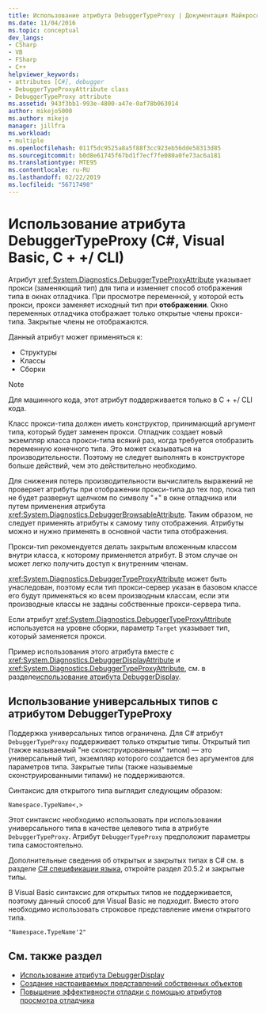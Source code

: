 ```yaml
---
title: Использование атрибута DebuggerTypeProxy | Документация Майкрософт
ms.date: 11/04/2016
ms.topic: conceptual
dev_langs:
- CSharp
- VB
- FSharp
- C++
helpviewer_keywords:
- attributes [C#], debugger
- DebuggerTypeProxyAttribute class
- DebuggerTypeProxy attribute
ms.assetid: 943f3bb1-993e-4800-a47e-0af78b063014
author: mikejo5000
ms.author: mikejo
manager: jillfra
ms.workload:
- multiple
ms.openlocfilehash: 011f5dc9525a8a5f88f3cc923eb56dde58313d85
ms.sourcegitcommit: b0d8e61745f67bd1f7ecf7fe080a0fe73ac6a181
ms.translationtype: MTE95
ms.contentlocale: ru-RU
ms.lasthandoff: 02/22/2019
ms.locfileid: "56717498"
---
```

# <a name="using-debuggertypeproxy-attribute-c-visual-basic-ccli"></a>Использование атрибута DebuggerTypeProxy (C#, Visual Basic, C + +/ CLI)

Атрибут <xref:System.Diagnostics.DebuggerTypeProxyAttribute> указывает прокси (заменяющий тип) для типа и изменяет способ отображения типа в окнах отладчика. При просмотре переменной, у которой есть прокси, прокси заменяет исходный тип при **отображении**. Окно переменных отладчика отображает только открытые члены прокси-типа. Закрытые члены не отображаются.

Данный атрибут может применяться к:

- Структуры
- Классы
- Сборки

> [!NOTE]
> Для машинного кода, этот атрибут поддерживается только в C + +/ CLI кода.

Класс прокси-типа должен иметь конструктор, принимающий аргумент типа, который будет заменен прокси. Отладчик создает новый экземпляр класса прокси-типа всякий раз, когда требуется отобразить переменную конечного типа. Это может сказываться на производительности. Поэтому не следует выполнять в конструкторе больше действий, чем это действительно необходимо.

Для снижения потерь производительности вычислитель выражений не проверяет атрибуты при отображении прокси-типа до тех пор, пока тип не будет развернут щелчком по символу "+" в окне отладчика или путем применения атрибута <xref:System.Diagnostics.DebuggerBrowsableAttribute>. Таким образом, не следует применять атрибуты к самому типу отображения. Атрибуты можно и нужно применять в основной части типа отображения.

Прокси-тип рекомендуется делать закрытым вложенным классом внутри класса, к которому применяется атрибут. В этом случае он может легко получить доступ к внутренним членам.

<xref:System.Diagnostics.DebuggerTypeProxyAttribute> может быть унаследован, поэтому если тип прокси-сервер указан в базовом классе его будут применяться ко всем производным классам, если эти производные классы не заданы собственные прокси-сервера типа.

Если атрибут <xref:System.Diagnostics.DebuggerTypeProxyAttribute> используется на уровне сборки, параметр `Target` указывает тип, который заменяется прокси.

Пример использования этого атрибута вместе с <xref:System.Diagnostics.DebuggerDisplayAttribute> и <xref:System.Diagnostics.DebuggerTypeProxyAttribute>, см. в разделе[использование атрибута DebuggerDisplay](../debugger/using-the-debuggerdisplay-attribute.md).

## <a name="using-generics-with-debuggertypeproxy"></a>Использование универсальных типов с атрибутом DebuggerTypeProxy

Поддержка универсальных типов ограничена. Для C# атрибут `DebuggerTypeProxy` поддерживает только открытые типы. Открытый тип (также называемый "не сконструированным" типом) — это универсальный тип, экземпляр которого создается без аргументов для параметров типа. Закрытые типы (также называемые сконструированными типами) не поддерживаются.

Синтаксис для открытого типа выглядит следующим образом:

`Namespace.TypeName<,>`

Этот синтаксис необходимо использовать при использовании универсального типа в качестве целевого типа в атрибуте `DebuggerTypeProxy`. Атрибут `DebuggerTypeProxy` предположит параметры типа самостоятельно.

Дополнительные сведения об открытых и закрытых типах в C# см. в разделе [ C# спецификации языка](/dotnet/csharp/language-reference/language-specification), откройте раздел 20.5.2 и закрытые типы.

В Visual Basic синтаксис для открытых типов не поддерживается, поэтому данный способ для Visual Basic не подходит. Вместо этого необходимо использовать строковое представление имени открытого типа.

`"Namespace.TypeName'2"`

## <a name="see-also"></a>См. также раздел

- [Использование атрибута DebuggerDisplay](../debugger/using-the-debuggerdisplay-attribute.md)
- [Создание настраиваемых представлений собственных объектов](../debugger/create-custom-views-of-dot-managed-objects.md)
- [Повышение эффективности отладки с помощью атрибутов просмотра отладчика](/dotnet/framework/debug-trace-profile/enhancing-debugging-with-the-debugger-display-attributes)
